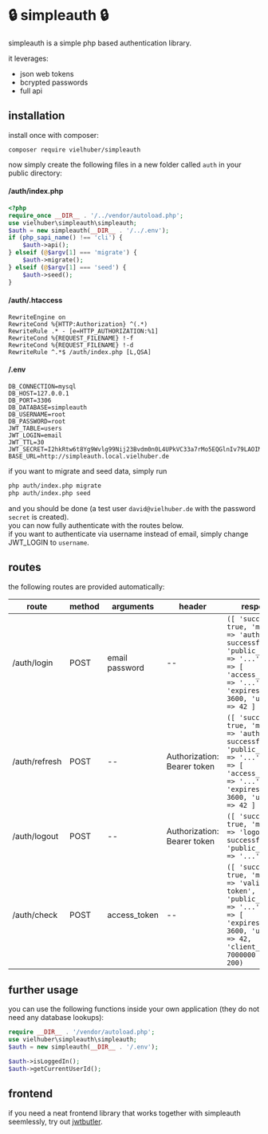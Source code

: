 # 🔒 simpleauth 🔒

simpleauth is a simple php based authentication library.

it leverages:

-   json web tokens
-   bcrypted passwords
-   full api

## installation

install once with composer:

```
composer require vielhuber/simpleauth
```

now simply create the following files in a new folder called `auth` in your public directory:

#### /auth/index.php

```php
<?php
require_once __DIR__ . '/../vendor/autoload.php';
use vielhuber\simpleauth\simpleauth;
$auth = new simpleauth(__DIR__ . '/../.env');
if (php_sapi_name() !== 'cli') {
    $auth->api();
} elseif (@$argv[1] === 'migrate') {
    $auth->migrate();
} elseif (@$argv[1] === 'seed') {
    $auth->seed();
}
```

#### /auth/.htaccess

```.htaccess
RewriteEngine on
RewriteCond %{HTTP:Authorization} ^(.*)
RewriteRule .* - [e=HTTP_AUTHORIZATION:%1]
RewriteCond %{REQUEST_FILENAME} !-f
RewriteCond %{REQUEST_FILENAME} !-d
RewriteRule ^.*$ /auth/index.php [L,QSA]
```

#### /.env

```.env
DB_CONNECTION=mysql
DB_HOST=127.0.0.1
DB_PORT=3306
DB_DATABASE=simpleauth
DB_USERNAME=root
DB_PASSWORD=root
JWT_TABLE=users
JWT_LOGIN=email
JWT_TTL=30
JWT_SECRET=I2hkRtw6t8Yg9Wvlg99Nij23Bvdm0n0L4UPkVC33a7rMo5EQGlnIv79LAOIMIxE
BASE_URL=http://simpleauth.local.vielhuber.de
```

if you want to migrate and seed data, simply run

```sh
php auth/index.php migrate
php auth/index.php seed
```

and you should be done (a test user `david@vielhuber.de` with the password `secret` is created).\
you can now fully authenticate with the routes below.\
if you want to authenticate via username instead of email, simply change JWT_LOGIN to `username`.

## routes

the following routes are provided automatically:

| route         | method | arguments      | header                      | response                                                                                                                                                                |
| ------------- | ------ | -------------- | --------------------------- | ----------------------------------------------------------------------------------------------------------------------------------------------------------------------- |
| /auth/login   | POST   | email password | --                          | `([ 'success' => true, 'message' => 'auth successful', 'public_message' => '...', 'data' => [ 'access_token' => '...', 'expires_in' => 3600, 'user_id' => 42 ] ], 200)` |
| /auth/refresh | POST   | --             | Authorization: Bearer token | `([ 'success' => true, 'message' => 'auth successful', 'public_message' => '...', 'data' => [ 'access_token' => '...', 'expires_in' => 3600, 'user_id' => 42 ] ], 200)` |
| /auth/logout  | POST   | --             | Authorization: Bearer token | `([ 'success' => true, 'message' => 'logout successful', 'public_message' => '...' ], 200)`                                                                             |
| /auth/check   | POST   | access_token   | --                          | `([ 'success' => true, 'message' => 'valid token', 'public_message' => '...', 'data' => [ 'expires_in' => 3600, 'user_id' => 42, 'client_id' => 7000000 ] ], 200)`      |

## further usage

you can use the following functions inside your own application (they do not need any database lookups):

```php
require __DIR__ . '/vendor/autoload.php';
use vielhuber\simpleauth\simpleauth;
$auth = new simpleauth(__DIR__ . '/.env');

$auth->isLoggedIn();
$auth->getCurrentUserId();
```

## frontend

if you need a neat frontend library that works together with simpleauth seemlessly, try out [jwtbutler](https://github.com/vielhuber/jwtbutler).
